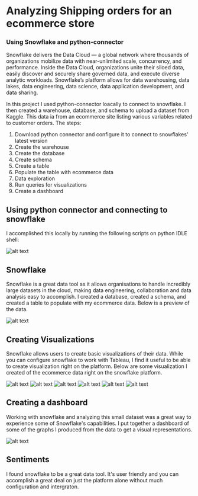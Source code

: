 # Analyzing Shipping orders for an ecommerce store
### Using Snowflake and python-connector

Snowflake delivers the Data Cloud — a global network where thousands of organizations mobilize data with near-unlimited scale, concurrency, and performance. Inside the Data Cloud, organizations unite their siloed data, easily discover and securely share governed data, and execute diverse analytic workloads. Snowflake’s platform allows for data warehousing, data lakes, data engineering, data science, data application development, and data sharing. 

In this project I used python-connector loacally to connect to snowflake. I then created a warehouse, database, and schema to upload a dataset from Kaggle. This data ia from an ecommerce site listing various variables related to customer orders. The steps:

1. Download python connector and configure it to connect to snowflakes' latest version
2. Create the warehouse
3. Create the database
4. Create schema
5. Create a table
6. Populate the table with ecommerce data
7. Data exploration
8. Run queries for visualizations
9. Create a dashboard


## Using python connector and connecting to snowflake
I accomplished this locally by running the following scripts on python IDLE shell:

![alt text](https://github.com/Zi-Stonga/Snowflake/blob/main/Images/python_script.JPG)

## Snowflake
Snowflake is a great data tool as it allows organisations to handle incredibly large datasets in the cloud, making data engineering, collaboration and data analysis easy to accomplish. I created a database, created a schema, and created a table to populate with my ecommerce data. Below is a preview of the data.

![alt text](https://github.com/Zi-Stonga/Snowflake/blob/main/Images/Data_preview.JPG)

## Creating Visualizations
Snowflake allows users to create basic visualizations of their data. While you can configure snowflake to work with Tableau, I find it useful to be able to create visualization right on the platform. Below are some visualization I created of the ecommerce data right on the snowflake platform.

![alt text](https://github.com/Zi-Stonga/Snowflake/blob/main/Images/sales,region,shipmode.JPG)
![alt text](https://github.com/Zi-Stonga/Snowflake/blob/main/Images/Sales,region.JPG)
![alt text](https://github.com/Zi-Stonga/Snowflake/blob/main/Images/Sales,shipmode.JPG)
![alt text](https://github.com/Zi-Stonga/Snowflake/blob/main/Images/Shipmode,Segment.JPG)
![alt text](https://github.com/Zi-Stonga/Snowflake/blob/main/Images/Shipmode,Sales,region.JPG)
![alt text](https://github.com/Zi-Stonga/Snowflake/blob/main/Images/Shipmode,sales.JPG)

## Creating a dashboard
Working with snowflake and analyzing this small dataset was a great way to experience some of Snowflake's capabilities. I put together a dashboard of some of the graphs I produced from the data to get a visual representations.

![alt text](https://github.com/Zi-Stonga/Snowflake/blob/main/Images/dashboard2.JPG)

## Sentiments
I found snowflake to be a great data tool. It's user friendly and you can accomplish a great deal on just the platform alone without much configuration and intergraton.




